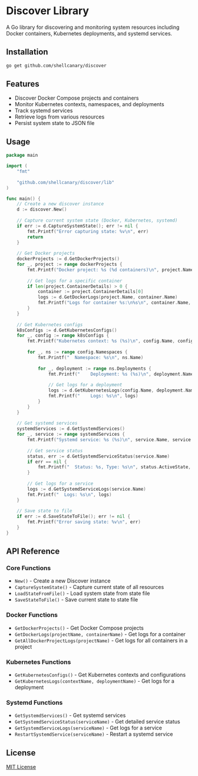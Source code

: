 # Discover Library

A Go library for discovering and monitoring system resources including Docker containers, Kubernetes deployments, and systemd services.

## Installation

```bash
go get github.com/shellcanary/discover
```

## Features

- Discover Docker Compose projects and containers
- Monitor Kubernetes contexts, namespaces, and deployments
- Track systemd services
- Retrieve logs from various resources
- Persist system state to JSON file

## Usage

```go
package main

import (
	"fmt"
	
	"github.com/shellcanary/discover/lib"
)

func main() {
	// Create a new discover instance
	d := discover.New()
	
	// Capture current system state (Docker, Kubernetes, systemd)
	if err := d.CaptureSystemState(); err != nil {
		fmt.Printf("Error capturing state: %v\n", err)
		return
	}
	
	// Get Docker projects
	dockerProjects := d.GetDockerProjects()
	for _, project := range dockerProjects {
		fmt.Printf("Docker project: %s (%d containers)\n", project.Name, project.Containers)
		
		// Get logs for a specific container
		if len(project.ContainerDetails) > 0 {
			container := project.ContainerDetails[0]
			logs := d.GetDockerLogs(project.Name, container.Name)
			fmt.Printf("Logs for container %s:\n%s\n", container.Name, logs)
		}
	}
	
	// Get Kubernetes configs
	k8sConfigs := d.GetKubernetesConfigs()
	for _, config := range k8sConfigs {
		fmt.Printf("Kubernetes context: %s (%s)\n", config.Name, config.Status)
		
		for _, ns := range config.Namespaces {
			fmt.Printf("  Namespace: %s\n", ns.Name)
			
			for _, deployment := range ns.Deployments {
				fmt.Printf("    Deployment: %s (%s)\n", deployment.Name, deployment.Status)
				
				// Get logs for a deployment
				logs := d.GetKubernetesLogs(config.Name, deployment.Name)
				fmt.Printf("    Logs: %s\n", logs)
			}
		}
	}
	
	// Get systemd services
	systemdServices := d.GetSystemdServices()
	for _, service := range systemdServices {
		fmt.Printf("Systemd service: %s (%s)\n", service.Name, service.Status)
		
		// Get service status
		status, err := d.GetSystemdServiceStatus(service.Name)
		if err == nil {
			fmt.Printf("  Status: %s, Type: %s\n", status.ActiveState, status.Type)
		}
		
		// Get logs for a service
		logs := d.GetSystemdServiceLogs(service.Name)
		fmt.Printf("  Logs: %s\n", logs)
	}
	
	// Save state to file
	if err := d.SaveStateToFile(); err != nil {
		fmt.Printf("Error saving state: %v\n", err)
	}
}
```

## API Reference

### Core Functions

- `New()` - Create a new Discover instance
- `CaptureSystemState()` - Capture current state of all resources
- `LoadStateFromFile()` - Load system state from state file
- `SaveStateToFile()` - Save current state to state file

### Docker Functions

- `GetDockerProjects()` - Get Docker Compose projects
- `GetDockerLogs(projectName, containerName)` - Get logs for a container
- `GetAllDockerProjectLogs(projectName)` - Get logs for all containers in a project

### Kubernetes Functions

- `GetKubernetesConfigs()` - Get Kubernetes contexts and configurations
- `GetKubernetesLogs(contextName, deploymentName)` - Get logs for a deployment

### Systemd Functions

- `GetSystemdServices()` - Get systemd services
- `GetSystemdServiceStatus(serviceName)` - Get detailed service status
- `GetSystemdServiceLogs(serviceName)` - Get logs for a service
- `RestartSystemdService(serviceName)` - Restart a systemd service

## License

[MIT License](LICENSE)